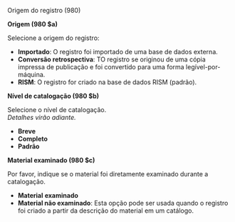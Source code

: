 Origem do registro (980)

**Origem (980 $a)**

Selecione a origem do registro:

- **Importado**: O registro foi importado de uma base de dados externa.
- **Conversão retrospectiva**: TO registro se originou de uma cópia impressa de publicação e foi convertido para uma forma legível-por-máquina.
- **RISM**: O registro for criado na base de dados RISM (padrão).



**Nível de catalogação (980 $b)**

Selecione o nível de catalogação.   
_Detalhes virão adiante._

- **Breve**
- **Completo**   
- **Padrão**   



**Material examinado (980 $c)**

Por favor, indique se o material foi diretamente examinado durante a catalogação.

- **Material**  **examinado** 
- **Material não examinado**: Esta opção pode ser usada quando o registro foi criado a partir da descrição do material em um catálogo.